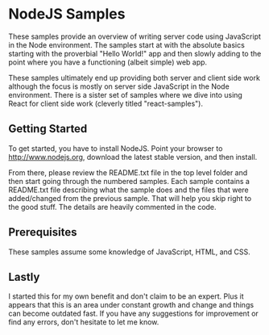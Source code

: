 # NodeJS Samples

These samples provide an overview of writing server code using JavaScript in the Node environment. The samples start at with the absolute basics starting with the proverbial "Hello World!" app and then slowly adding to the point where you have a functioning (albeit simple) web app.

These samples ultimately end up providing both server and client side work although the focus is mostly on server side JavaScript in the Node environment. There is a sister set of samples where we dive into using React for client side work (cleverly titled "react-samples").

## Getting Started

To get started, you have to install NodeJS. Point your browser to http://www.nodejs.org, download the latest stable version, and then install.

From there, please review the README.txt file in the top level folder and then start going through the numbered samples. Each sample contains a README.txt file describing what the sample does and the files that were added/changed from the previous sample. That will help you skip right to the good stuff. The details are heavily commented in the code.

## Prerequisites

These samples assume some knowledge of JavaScript, HTML, and CSS.

## Lastly

I started this for my own benefit and don't claim to be an expert. Plus it appears that this is an area under constant growth and change and things can become outdated fast. If you have any suggestions for improvement or find any errors, don't hesitate to let me know.
